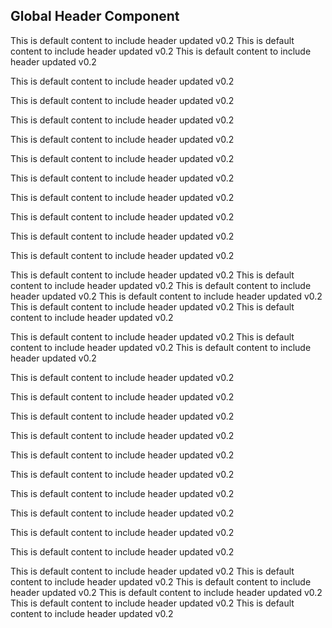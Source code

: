 ## Global Header Component

This is default content to include header updated v0.2
This is default content to include header updated v0.2
This is default content to include header updated v0.2


This is default content to include header updated v0.2


This is default content to include header updated v0.2




This is default content to include header updated v0.2






This is default content to include header updated v0.2




This is default content to include header updated v0.2





This is default content to include header updated v0.2






This is default content to include header updated v0.2




This is default content to include header updated v0.2





This is default content to include header updated v0.2



This is default content to include header updated v0.2

This is default content to include header updated v0.2
This is default content to include header updated v0.2
This is default content to include header updated v0.2
This is default content to include header updated v0.2
This is default content to include header updated v0.2
This is default content to include header updated v0.2



This is default content to include header updated v0.2
This is default content to include header updated v0.2
This is default content to include header updated v0.2


This is default content to include header updated v0.2


This is default content to include header updated v0.2




This is default content to include header updated v0.2






This is default content to include header updated v0.2




This is default content to include header updated v0.2





This is default content to include header updated v0.2






This is default content to include header updated v0.2




This is default content to include header updated v0.2





This is default content to include header updated v0.2



This is default content to include header updated v0.2

This is default content to include header updated v0.2
This is default content to include header updated v0.2
This is default content to include header updated v0.2
This is default content to include header updated v0.2
This is default content to include header updated v0.2
This is default content to include header updated v0.2